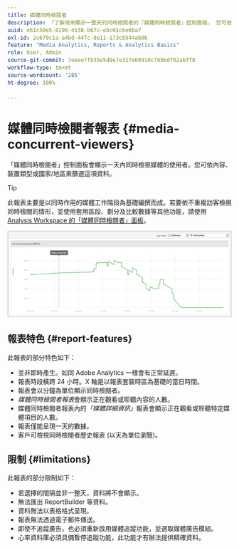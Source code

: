 ```yaml
---
title: 媒體同時檢閱者
description: 「了解用來顯示一整天的同時檢閱者的『媒體同時檢閱者』控制面板。 您可依內容、裝置類型或國家/地區來篩選資料。」
uuid: e61c50e5-8196-4538-b67c-ebc01c6e6ba7
exl-id: 2c679c1a-a4bd-44fc-8e11-173c8544ab06
feature: "Media Analytics, Reports & Analytics Basics"
role: User, Admin
source-git-commit: 7eeee7f035e5d9e7e327e60910c78bbdf02abff8
workflow-type: tm+mt
source-wordcount: '285'
ht-degree: 100%

---
```


# 媒體同時檢閱者報表 {#media-concurrent-viewers}

「媒體同時檢閱者」控制面板會顯示一天內同時檢視媒體的使用者。您可依內容、裝置類型或國家/地區來篩選這項資料。

>[!TIP]
>
> 此報表主要是以同時作用的媒體工作階段為基礎編撰而成。若要依不重複訪客檢視同時檢閱的情形，並使用套用區段、劃分及比較數據等其他功能，請使用 [Analysis Workspace 的「媒體同時檢閱者」面板](https://experienceleague.adobe.com/docs/analytics/analyze/analysis-workspace/panels/media-concurrent-viewers.html?lang=zh-Hant)。
>

![](assets/video-concurrent-viewers.png)

## 報表特色 {#report-features}

此報表的部分特色如下：

* 並非即時產生。如同 Adobe Analytics 一樣會有正常延遲。
* 報表時段橫跨 24 小時。X 軸是以報表套裝時區為基礎的當日時間。
* 報表會以分鐘為單位顯示同時檢閱者。
* *媒體同時檢閱者報表*&#x200B;會顯示正在觀看或聆聽內容的人數。
* 媒體同時檢閱者報表內的&#x200B;*「媒體詳細資訊」*&#x200B;報表會顯示正在觀看或聆聽特定媒體項目的人數。
* 報表僅能呈現一天的數據。
* 客戶可檢視同時檢閱者歷史報表 (以天為單位瀏覽)。

## 限制 {#limitations}

此報表的部分限制如下：

* 若選擇的間隔並非一整天，資料將不會顯示。
* 無法匯出 ReportBuilder 等資料。
* 資料無法以表格格式呈現。
* 報表無法透過電子郵件傳送。
* 即使不追蹤廣告，也必須重新啟用媒體追蹤功能，並選取媒體廣告模組。
* 心率資料庫必須具備暫停追蹤功能，此功能才有辦法提供精確資料。
